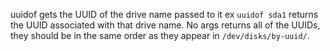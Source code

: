 uuidof gets the UUID of the drive name passed to it ex `uuidof sda1` returns the UUID associated with that drive name.  No args returns all of the UUIDs, they should be in the same order as they appear in `/dev/disks/by-uuid/`.
